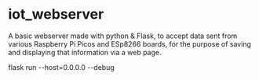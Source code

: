 # iot_webserver

A basic webserver made with python & Flask, to accept data sent from various Raspberry Pi Picos and ESp8266 boards, for the purpose of saving and displaying that information via a <gasp> web page.

flask run --host=0.0.0.0 --debug

